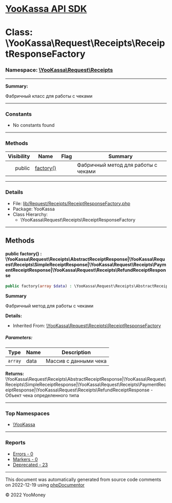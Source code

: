 # [YooKassa API SDK](../home.md)

# Class: \YooKassa\Request\Receipts\ReceiptResponseFactory
### Namespace: [\YooKassa\Request\Receipts](../namespaces/yookassa-request-receipts.md)
---
**Summary:**

Фабричный класс для работы с чеками


---
### Constants
* No constants found

---
### Methods
| Visibility | Name | Flag | Summary |
| ----------:| ---- | ---- | ------- |
| public | [factory()](../classes/YooKassa-Request-Receipts-ReceiptResponseFactory.md#method_factory) |  | Фабричный метод для работы с чеками |

---
### Details
* File: [lib/Request/Receipts/ReceiptResponseFactory.php](../../lib/Request/Receipts/ReceiptResponseFactory.php)
* Package: YooKassa
* Class Hierarchy:
  * \YooKassa\Request\Receipts\ReceiptResponseFactory

---
## Methods
<a name="method_factory" class="anchor"></a>
#### public factory() : \YooKassa\Request\Receipts\AbstractReceiptResponse|\YooKassa\Request\Receipts\SimpleReceiptResponse|\YooKassa\Request\Receipts\PaymentReceiptResponse|\YooKassa\Request\Receipts\RefundReceiptResponse

```php
public factory(array $data) : \YooKassa\Request\Receipts\AbstractReceiptResponse|\YooKassa\Request\Receipts\SimpleReceiptResponse|\YooKassa\Request\Receipts\PaymentReceiptResponse|\YooKassa\Request\Receipts\RefundReceiptResponse
```

**Summary**

Фабричный метод для работы с чеками

**Details:**
* Inherited From: [\YooKassa\Request\Receipts\ReceiptResponseFactory](../classes/YooKassa-Request-Receipts-ReceiptResponseFactory.md)

##### Parameters:
| Type | Name | Description |
| ---- | ---- | ----------- |
| <code lang="php">array</code> | data  | Массив с данными чека |

**Returns:** \YooKassa\Request\Receipts\AbstractReceiptResponse|\YooKassa\Request\Receipts\SimpleReceiptResponse|\YooKassa\Request\Receipts\PaymentReceiptResponse|\YooKassa\Request\Receipts\RefundReceiptResponse - Объект чека определенного типа



---

### Top Namespaces

* [\YooKassa](../namespaces/yookassa.md)

---

### Reports
* [Errors - 0](../reports/errors.md)
* [Markers - 0](../reports/markers.md)
* [Deprecated - 23](../reports/deprecated.md)

---

This document was automatically generated from source code comments on 2022-12-19 using [phpDocumentor](http://www.phpdoc.org/)

&copy; 2022 YooMoney